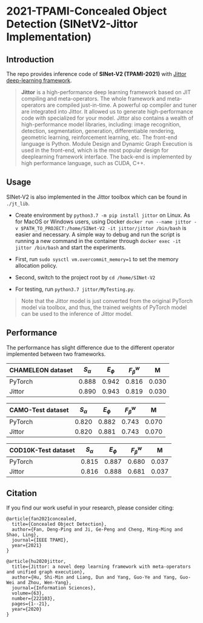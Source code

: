 # 2021-TPAMI-Concealed Object Detection (SINetV2-Jittor Implementation)

## Introduction

The repo provides inference code of **SINet-V2 (TPAMI-2021)** with [Jittor deep-learning framework](https://github.com/Jittor/jittor).

> **Jittor** is a high-performance deep learning framework based on JIT compiling and meta-operators. The whole framework and meta-operators are compiled just-in-time. A powerful op compiler and tuner are integrated into Jittor. It allowed us to generate high-performance code with specialized for your model. Jittor also contains a wealth of high-performance model libraries, including: image recognition, detection, segmentation, generation, differentiable rendering, geometric learning, reinforcement learning, etc. The front-end language is Python. Module Design and Dynamic Graph Execution is used in the front-end, which is the most popular design for deeplearning framework interface. The back-end is implemented by high performance language, such as CUDA, C++.

## Usage

SINet-V2 is also implemented in the Jittor toolbox which can be found in `./jt_lib`.
+ Create environment by `python3.7 -m pip install jittor` on Linux. 
As for MacOS or Windows users, using Docker `docker run --name jittor -v $PATH_TO_PROJECT:/home/SINet-V2 -it jittor/jittor /bin/bash` 
is easier and necessary. 
A simple way to debug and run the script is running a new command in the container through `docker exec -it jittor /bin/bash` and start the experiments.

+ First, run `sudo sysctl vm.overcommit_memory=1` to set the memory allocation policy.

+ Second, switch to the project root by `cd /home/SINet-V2`

+ For testing, run `python3.7 jittor/MyTesting.py`. 

> Note that the Jittor model is just converted from the original PyTorch model via toolbox, and thus, the trained weights of PyTorch model can be used to the inference of Jittor model.

## Performance

The performance has slight difference due to the different operator implemented between two frameworks. 

| CHAMELEON dataset    	| $S_\alpha$  	| $E_\phi$  	| $F_\beta^w$  	| M     	|
|----------------------	|-------------	|-----------	|--------------	|-------	|
| PyTorch              	| 0.888       	| 0.942     	| 0.816        	| 0.030 	|
| Jittor               	| 0.890      	| 0.943       	| 0.819        	| 0.030    	|

|  CAMO-Test dataset   	| $S_\alpha$  	| $E_\phi$  	| $F_\beta^w$  	| M     	|
|----------------------	|-------------	|-----------	|--------------	|-------	|
|  PyTorch             	| 0.820       	| 0.882     	| 0.743        	| 0.070 	|
|  Jittor              	| 0.820       	| 0.881     	| 0.743        	| 0.070 	|

|  COD10K-Test dataset 	| $S_\alpha$  	| $E_\phi$  	| $F_\beta^w$  	| M     	|
|----------------------	|-------------	|-----------	|--------------	|-------	|
|  PyTorch             	| 0.815       	| 0.887     	| 0.680        	| 0.037 	|
|  Jittor              	| 0.816       	| 0.888     	| 0.681        	| 0.037 	|

## Citation

If you find our work useful in your research, please consider citing:
    
    
    @article{fan2021concealed,
      title={Concealed Object Detection},
      author={Fan, Deng-Ping and Ji, Ge-Peng and Cheng, Ming-Ming and Shao, Ling},
      journal={IEEE TPAMI},
      year={2021}
    }
    
    @article{hu2020jittor,
      title={Jittor: a novel deep learning framework with meta-operators and unified graph execution},
      author={Hu, Shi-Min and Liang, Dun and Yang, Guo-Ye and Yang, Guo-Wei and Zhou, Wen-Yang},
      journal={Information Sciences},
      volume={63},
      number={222103},
      pages={1--21},
      year={2020}
    }
